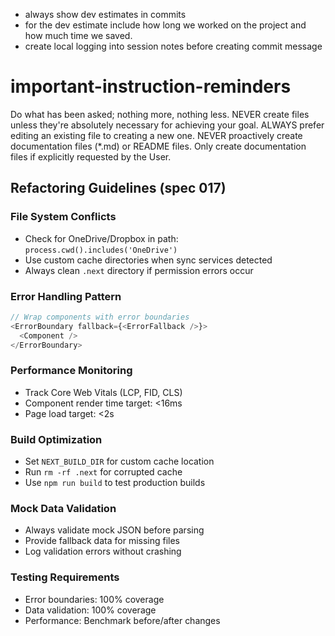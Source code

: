- always show dev estimates in commits
- for the dev estimate include how long we worked on the project and how much time we saved.
- create local logging into session notes before creating commit message
# important-instruction-reminders
Do what has been asked; nothing more, nothing less.
NEVER create files unless they're absolutely necessary for achieving your goal.
ALWAYS prefer editing an existing file to creating a new one.
NEVER proactively create documentation files (*.md) or README files. Only create documentation files if explicitly requested by the User.

## Refactoring Guidelines (spec 017)

### File System Conflicts
- Check for OneDrive/Dropbox in path: `process.cwd().includes('OneDrive')`
- Use custom cache directories when sync services detected
- Always clean `.next` directory if permission errors occur

### Error Handling Pattern
```typescript
// Wrap components with error boundaries
<ErrorBoundary fallback={<ErrorFallback />}>
  <Component />
</ErrorBoundary>
```

### Performance Monitoring
- Track Core Web Vitals (LCP, FID, CLS)
- Component render time target: <16ms
- Page load target: <2s

### Build Optimization
- Set `NEXT_BUILD_DIR` for custom cache location
- Run `rm -rf .next` for corrupted cache
- Use `npm run build` to test production builds

### Mock Data Validation
- Always validate mock JSON before parsing
- Provide fallback data for missing files
- Log validation errors without crashing

### Testing Requirements
- Error boundaries: 100% coverage
- Data validation: 100% coverage
- Performance: Benchmark before/after changes